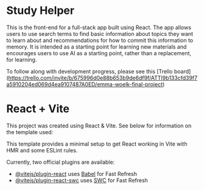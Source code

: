 # Study Helper

This is the front-end for a full-stack app built using React. The app allows users to use search terms to find basic information about topics they want to learn about and recommendations for how to commit this information to memory. It is intended as a starting point for learning new materials and encourages users to use AI as a starting point, rather than a replacement, for learning.

To follow along with development progress, please see this [Trello board] (https://trello.com/invite/b/675996d0e88b653b9de6df9f/ATTI9b133cfd39f7a5910204ed069d4ea9107487A0ED/emma-woelk-final-project)

# React + Vite

This project was created using React & Vite. See below for information on the template used:

This template provides a minimal setup to get React working in Vite with HMR and some ESLint rules.

Currently, two official plugins are available:

- [@vitejs/plugin-react](https://github.com/vitejs/vite-plugin-react/blob/main/packages/plugin-react/README.md) uses [Babel](https://babeljs.io/) for Fast Refresh
- [@vitejs/plugin-react-swc](https://github.com/vitejs/vite-plugin-react-swc) uses [SWC](https://swc.rs/) for Fast Refresh

